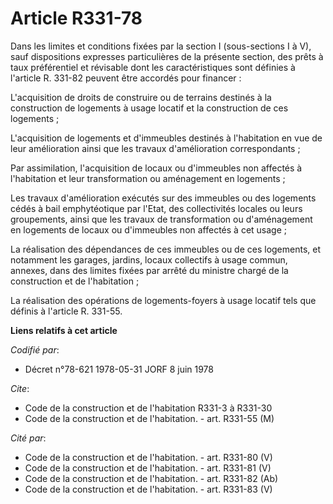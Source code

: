 # Article R331-78

Dans les limites et conditions fixées par la section I (sous-sections I à V), sauf dispositions expresses particulières de la
présente section, des prêts à taux préférentiel et révisable dont les caractéristiques sont définies à l'article R. 331-82
peuvent être accordés pour financer :

L'acquisition de droits de construire ou de terrains destinés à la construction de logements à usage locatif et la
construction de ces logements ;

L'acquisition de logements et d'immeubles destinés à l'habitation en vue de leur amélioration ainsi que les travaux
d'amélioration correspondants ;

Par assimilation, l'acquisition de locaux ou d'immeubles non affectés à l'habitation et leur transformation ou aménagement en
logements ;

Les travaux d'amélioration exécutés sur des immeubles ou des logements cédés à bail emphytéotique par l'Etat, des
collectivités locales ou leurs groupements, ainsi que les travaux de transformation ou d'aménagement en logements de locaux
ou d'immeubles non affectés à cet usage ;

La réalisation des dépendances de ces immeubles ou de ces logements, et notamment les garages, jardins, locaux collectifs à
usage commun, annexes, dans des limites fixées par arrêté du ministre chargé de la construction et de l'habitation ;

La réalisation des opérations de logements-foyers à usage locatif tels que définis à l'article R. 331-55.

**Liens relatifs à cet article**

_Codifié par_:

  - Décret n°78-621 1978-05-31 JORF 8 juin 1978

_Cite_:

  - Code de la construction et de l'habitation R331-3 à R331-30
  - Code de la construction et de l'habitation. - art. R331-55 (M)

_Cité par_:

  - Code de la construction et de l'habitation. - art. R331-80 (V)
  - Code de la construction et de l'habitation. - art. R331-81 (V)
  - Code de la construction et de l'habitation. - art. R331-82 (Ab)
  - Code de la construction et de l'habitation. - art. R331-83 (V)
